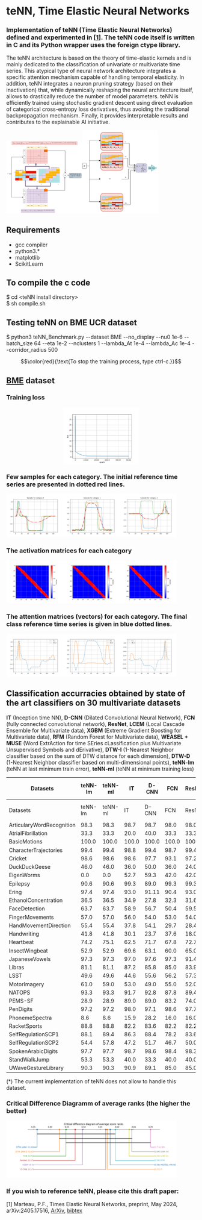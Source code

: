 # teNN, Time Elastic Neural Networks
### Implementation of teNN (Time Elastic Neural Networks) defined and experimented in \[[1](#1)\]. The teNN code itself is written in C and its Python wrapper uses the foreign ctype library.

The teNN architecture is based on the theory of time-elastic kernels and is mainly dedicated to the classification of univariate or multivariate time series. This atypical type of neural network architecture integrates a specific attention mechanism capable of handling temporal elasticity. In addition, teNN integrates a neuron pruning strategy (based on their inactivation) that, while dynamically reshaping the neural architecture itself, allows to drastically reduce the number of model parameters. teNN is efficiently trained using stochastic gradient descent using direct evaluation of categorical cross-entropy loss derivatives, thus avoiding the traditional backpropagation mechanism. Finally, it provides interpretable results and contributes to the explainable AI initiative.

<img src="figs/teNN-0.png" width="40%" height="40%"/><img src="figs/teNN.png" width="40%" height="40%"/>


## Requirements 
- gcc compiler
- python3.*
- matplotlib
- ScikitLearn

## To compile the c code
$ cd \<teNN install directory\>\
$ sh compile.sh


## Testing teNN on BME UCR dataset
$ python3  teNN_Benchmark.py --dataset BME --no_display --nu0 1e-6 --batch_size 64 --eta 1e-2 --nclusters 1 --lambda_At 1e-4 --lambda_Ac 1e-4 --corridor_radius 500

$$\color{red}{\text{To stop the training process, type ctrl-c.}}$$


## [BME](https://www.timeseriesclassification.com/description.php?Dataset=BME) dataset
### Training loss
<img src="figs/BME_loss.png" width="40%" height="40%" style="display: block; margin: 0 auto" />

### Few samples for each category. The initial reference time series are presented in dotted red lines.

<img src="figs/BME_0.png" width="30%" height="30%"/><img src="figs/BME_1.png" width="30%" height="30%"/><img src="figs/BME_2.png" width="30%" height="30%"/>

### The activation matrices for each category
<img src="figs/BME_Activation_0.png" width="30%" height="30%"/><img src="figs/BME_Activation_1.png" width="30%" height="30%"/><img src="figs/BME_Activation_2.png" width="30%" height="30%"/>

### The attention matrices (vectors) for each category. The final class reference time series is given in blue dotted lines.
<img src="figs/BMEAttention_d0_0.png" width="30%" height="30%"/><img src="figs/BMEAttention_d0_1.png" width="30%" height="30%"/><img src="figs/BMEAttention_d0_2.png" width="30%" height="30%"/>

## Classification accurracies obtained by state of the art classifiers on 30 multivariate datasets
**IT** (Inception time NN), **D-CNN** (Dilated Convolutional Neural Network), **FCN** (fully connected convolutional network), **ResNet**, **LCEM** (Local Cascade Ensemble for Multivariate data), **XGBM** (Extreme Gradient Boosting for Multivariate data), **RFM** (Random Forest for Multivariate data), **WEASEL + MUSE** (Word ExtrAction for time SEries cLassification plus Multivariate Unsupervised Symbols and dErivative), **DTW-I** (1-Nearest Neighbor classifier based on the sum of DTW distance for each dimension), **DTW-D** (1-Nearest Neighbor classifier based on multi-dimensional points), **teNN-lm** (teNN at last minimum train error), **teNN-ml** (teNN at minimum training loss)


|Datasets|teNN-lm|teNN-ml|IT|D-CNN|FCN|ResNet|LCEM|XGBM|RFM|WEASEL+MUSE|DTW-1NN-I|DTW-1NN-D|
|--- |--- |--- |--- |--- |--- |--- |--- |--- |--- |--- |--- |--- |
|Datasets|teNN-lm|teNN-ml|IT|D-CNN|FCN|ResNet|LCEM|XGBM|RFM|WEASEL+MUSE|DTW-1NN-I|DTW-1NN-D|
|ArticularyWordRecognition|98.3|98.3|98.7|98.7|98.0|98.0|99.3|99.0|99.0|99.3|98.0|98.7|
|AtrialFibrillation|33.3|33.3|20.0|40.0|33.3|33.3|46.7|40|33.3|26.7|26.7|20.0|
|BasicMotions|100.0|100.0|100.0|100.0|100.0|100.0|100.0|100.0|100.0|100.0|100.0|97.5|
|CharacterTrajectories|99.4|99.4|98.8|99.4|98.7|99.4|97.9|98.3|98.5|99.0|96.9|99.0|
|Cricket|98.6|98.6|98.6|97.7|93.1|97.2|98.6|97.2|98.6|98.6|98.6|100|
|DuckDuckGeese|46.0|46.0|36.0|50.0|36.0|24.0|37.5|40.0|40.0|57.5|55|60.0|
|EigenWorms|0.0|0.0|52.7|59.3|42.0|42.0|52.7|55|100|89.0|60.3|61.8|
|Epilepsy|90.6|90.6|99.3|89.0|99.3|99.3|98.6|97.8|98.6|99.3|97.8|96.4|
|Ering|97.4|97.4|93.0|91.11|90.4|93.0|20|13.3|13.3|13.3|13.3|13.3|
|EthanolConcentration|36.5|36.5|34.9|27.8|32.3|31.6|37.2|42.2|43.3|31.6|30.4|32.3|
|FaceDetection|63.7|63.7|58.9|56.7|50.4|59.5|61.4|62.9|61.4|54.5|51.3|52.9|
|FingerMovements|57.0|57.0|56.0|54.0|53.0|54.0|59.0|53.0|56.0|54.0|52.0|53.0|
|HandMovementDirection|55.4|55.4|37.8|54.1|29.7|28.4|64.9|54.1|50.0|37.8|30.6|23.1|
|Handwriting|41.8|41.8|30.1|23.7|37.6|18.0|28.7|26.7|26.7|53.1|50.9|60.7|
|Heartbeat|74.2|75.1|62.5|71.7|67.8|72.7|76.1|69.3|80.0|72.7|65.9|71.7|
|InsectWingbeat|52.9|52.9|69.6|63.1|60.0|65.0|22.8|23.7|22.4|12.8|12.8|0.|
|JapaneseVowels|97.3|97.3|97.0|97.6|97.3|91.4|97.8|96.8|97.0|97.8|95.9|94.9|
|Libras|81.1|81.1|87.2|85.8|85.0|83.9|77.2|76.7|78.3|89.4|89.4|87.2|
|LSST|49.6|49.6|44.6|55.6|56.2|57.3|65.2|63.3|61.2|62.8|57.5|55.1|
|MotorImagery|61.0|59.0|53.0|49.0|55.0|52.0|60.0|46.0|55.0|50.0|39.0|50.0|
|NATOPS|93.3|93.3|91.7|92.8|87.8|89.4|91.6|90.0|91.1|88.3|85.0|88.3|
|PEMS-SF|28.9|28.9|89.0|89.0|83.2|74.0|94.2|98.3|98.3|70.5|71.1|70.5|
|PenDigits|97.2|97.2|98.0|97.1|98.6|97.7|97.7|95.1|95.1|96.9|93.9|97.7|
|PhonemeSpectra|8.6|8.6|15.9|28.2|16.0|16.0|28.8|18.7|22.2|19.0|15.1|15.1|
|RacketSports|88.8|88.8|82.2|83.6|82.2|82.2|94.1|92.8|92.1|91.4|84.2|80.3|
|SelfRegulationSCP1|88.1|89.4|86.3|88.4|78.2|83.6|83.9|82.9|82.6|74.4|76.5|77.5|
|SelfRegulationSCP2|54.4|57.8|47.2|51.7|46.7|50.0|55.0|48.3|47.8|52.2|53.3|53.9|
|SpokenArabicDigits|97.7|97.7|98.7|98.6|98.4|98.3|97.3|97.0|96.8|98.2|96.0|96.3|
|StandWalkJump|53.3|53.3|40.0|33.3|40.0|40.0|40.0|33.3|46.7|33.3|33.3|20.0|
|UWaveGestureLibrary|90.3|90.3|90.9|89.1|85.0|85.0|89.7|89.4|90.0|90.3|86.9|90.3|

(*) The current implementation of teNN  does not allow to handle this dataset.

### Critical Difference Diagramm of average ranks (the higher the better)
<img src="figs/CriticalDifferenceDiagram.png" width="90%" height="30%"/>

### If you wish to reference teNN, please cite this draft paper:

<a name="1"></a>
[1] Marteau, P.F., Times Elastic Neural Networks, preprint, May 2024, arXiv:2405.17516, 
[ArXiv](https://arxiv.org/abs/2405.17516), 
[bibtex](https://github.com/pfmarteau/teNN/blob/main/bibtex/marteau2024.bib)
